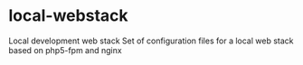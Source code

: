 # local-webstack
Local development web stack
Set of configuration files for a local web stack
based on php5-fpm and nginx
